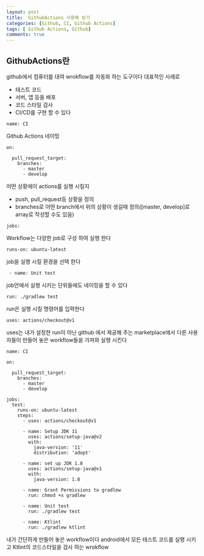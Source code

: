 ```yaml
---
layout: post
title:  GithubActions 사용해 보기
categories: [Github, CI, Github Actions]
tags: [ Github Actions, Github]
comments: true 
---
```


GithubActions란 
-----------

github에서 컴퓨터를 대여 wrokflow를 자동화 하는 도구이다
대표적인 사례로
  - 테스트 코드
  - 서버, 앱 등을 배포 
  - 코드 스타일 검사
  - CI/CD를 구현 할 수 있다
```
name: CI
```
Github Actions 네이밍

```
on:

  pull_request_target:
    branches:
      - master
      - develop
```         
어떤 상황에이 actions를 실행 시킬지
  - push, pull_request등 상황을 정의
  - branches로 어떤 branch에서 위의 상황이 생길때 정의([master, develop]로 array로 작성할 수도 있음)

```
jobs:
```
Workflow는 다양한 job로 구성 하여 실행 한다

```
runs-on: ubuntu-latest
```
job을 실행 시킬 환경을 선택 한다

```
 - name: Unit test
```
job안에서 실행 시키는 단위들에도 네이밍을 할 수 있다 

```
run: ./gradlew test
```
run은 실행 시킬 명령어를 입력한다

```
uses: actions/checkout@v1
```
uses는 내가 설정한 run이 아닌 github 에서 제공해 주는 marketplace에서 다른 사용자들이 만들어 놓은 workflow들을 가져와 실행 시킨다

```
name: CI

on:

  pull_request_target:
    branches:
      - master
      - develop

jobs:
  test:
    runs-on: ubuntu-latest
    steps:
      - uses: actions/checkout@v1

      - name: Setup JDK 11
        uses: actions/setup-java@v2
        with:
          java-version: '11'
          distribution: 'adopt'

      - name: set up JDK 1.8
        uses: actions/setup-java@v1
        with:
          java-version: 1.8

      - name: Grant Permissions to gradlew
        run: chmod +x gradlew

      - name: Unit test
        run: ./gradlew test
      
      - name: Ktlint
        run: ./gradlew ktlint
```
내가 간단하게 만들어 놓은 workflow이다
android에서 모든 테스트 코드를 실행 시키고
Ktlint의 코드스타일을 검사 하는 wrokflow
